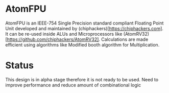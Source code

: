# AtomFPU

AtomFPU is an IEEE-754 Single Precision standard compliant Floating Point Unit developed and maintained by (chiphackers)[https://chiphackers.com].
 It can be re-used inside ALUs and Microprocessors like (AtomRV32)[https://github.com/chiphackers/AtomRV32]. Calculations are
made efficient using algorithms like Modified booth algorithm for Multiplication.

# Status

This design is in alpha stage therefore it is not ready to be used. Need to improve performance and reduce amount of combinational logic


